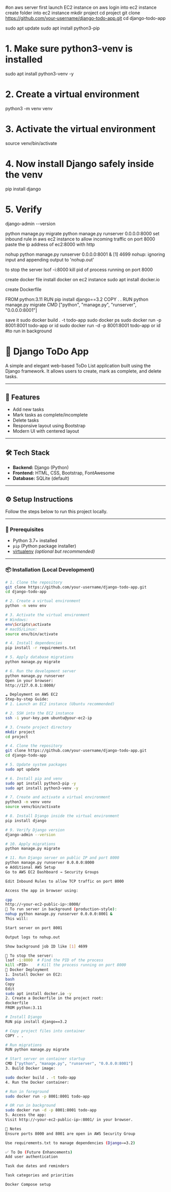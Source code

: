 #on aws server
first launch EC2 instance on aws
login into ec2 instance
create folder into ec2 instance mkdir project
cd project
git clone https://github.com/your-username/django-todo-app.git
cd django-todo-app

sudo apt update
sudo apt install python3-pip
# 1. Make sure python3-venv is installed
sudo apt install python3-venv -y

# 2. Create a virtual environment
python3 -m venv venv

# 3. Activate the virtual environment
source venv/bin/activate

# 4. Now install Django safely inside the venv
pip install django

# 5. Verify
django-admin --version

python manage.py migrate
python manage.py runserver 0.0.0.0:8000
set inbound rule in aws ec2 instance to allow incoming traffic on port 8000
paste the ip address of ec2:8000 with http

nohup python manage.py runserver 0.0.0.0:8001 &
[1] 4699
nohup: ignoring input and appending output to 'nohup.out'

to stop the server
lsof -i:8000
kill pid of process running on port 8000

create docker file
install docker on ec2 instance
sudo apt  install docker.io


create Dockerfile

FROM python:3.11
RUN pip install django==3.2
COPY . . 
RUN python manage.py migrate
CMD ["python", "manage.py", "runserver", "0.0.0.0:8001"]

save it
sudo docker build . -t todo-app
sudo docker ps
sudo docker run -p 8001:8001 todo-app or id
sudo docker run -d -p 8001:8001 todo-app or id  #to run in background


# 📝 Django ToDo App

A simple and elegant web-based ToDo List application built using the Django framework. It allows users to create, mark as complete, and delete tasks.

---

## 🚀 Features

- Add new tasks
- Mark tasks as complete/incomplete
- Delete tasks
- Responsive layout using Bootstrap
- Modern UI with centered layout

---

## 🛠️ Tech Stack

- **Backend:** Django (Python)
- **Frontend:** HTML, CSS, Bootstrap, FontAwesome
- **Database:** SQLite (default)

---

## ⚙️ Setup Instructions

Follow the steps below to run this project locally.

---

### 🔧 Prerequisites

- Python 3.7+ installed
- `pip` (Python package installer)
- [virtualenv](https://virtualenv.pypa.io/en/latest/) *(optional but recommended)*

---

### 📦 Installation (Local Development)

```bash
# 1. Clone the repository
git clone https://github.com/your-username/django-todo-app.git
cd django-todo-app

# 2. Create a virtual environment
python -m venv env

# 3. Activate the virtual environment
# Windows:
env\Scripts\activate
# macOS/Linux:
source env/bin/activate

# 4. Install dependencies
pip install -r requirements.txt

# 5. Apply database migrations
python manage.py migrate

# 6. Run the development server
python manage.py runserver
Open in your browser:
http://127.0.0.1:8000/

☁️ Deployment on AWS EC2
Step-by-step Guide:
# 1. Launch an EC2 instance (Ubuntu recommended)

# 2. SSH into the EC2 instance
ssh -i your-key.pem ubuntu@your-ec2-ip

# 3. Create project directory
mkdir project
cd project

# 4. Clone the repository
git clone https://github.com/your-username/django-todo-app.git
cd django-todo-app

# 5. Update system packages
sudo apt update

# 6. Install pip and venv
sudo apt install python3-pip -y
sudo apt install python3-venv -y

# 7. Create and activate a virtual environment
python3 -m venv venv
source venv/bin/activate

# 8. Install Django inside the virtual environment
pip install django

# 9. Verify Django version
django-admin --version

# 10. Apply migrations
python manage.py migrate

# 11. Run Django server on public IP and port 8000
python manage.py runserver 0.0.0.0:8000
⚙️ Additional AWS Setup
Go to AWS EC2 Dashboard → Security Groups

Edit Inbound Rules to allow TCP traffic on port 8000

Access the app in browser using:

cpp
http://<your-ec2-public-ip>:8000/
🔄 To run server in background (production-style):
nohup python manage.py runserver 0.0.0.0:8001 &
This will:

Start server on port 8001

Output logs to nohup.out

Show background job ID like [1] 4699

🛑 To stop the server:
lsof -i:8000  # Find the PID of the process
kill <PID>    # Kill the process running on port 8000
🐳 Docker Deployment
1. Install Docker on EC2:
bash
Copy
Edit
sudo apt install docker.io -y
2. Create a Dockerfile in the project root:
dockerfile
FROM python:3.11

# Install Django
RUN pip install django==3.2

# Copy project files into container
COPY . .

# Run migrations
RUN python manage.py migrate

# Start server on container startup
CMD ["python", "manage.py", "runserver", "0.0.0.0:8001"]
3. Build Docker image:

sudo docker build . -t todo-app
4. Run the Docker container:

# Run in foreground
sudo docker run -p 8001:8001 todo-app

# OR run in background
sudo docker run -d -p 8001:8001 todo-app
5. Access the app:
Visit http://<your-ec2-public-ip>:8001/ in your browser.

📌 Notes
Ensure ports 8000 and 8001 are open in AWS Security Group

Use requirements.txt to manage dependencies (Django==3.2)

✅ To Do (Future Enhancements)
Add user authentication

Task due dates and reminders

Task categories and priorities

Docker Compose setup